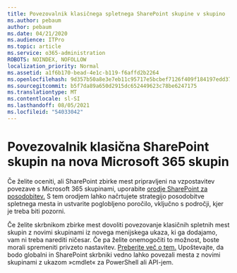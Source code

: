 ```yaml
---
title: Povezovalnik klasičnega spletnega SharePoint skupine v skupino
ms.author: pebaum
author: pebaum
ms.date: 04/21/2020
ms.audience: ITPro
ms.topic: article
ms.service: o365-administration
ROBOTS: NOINDEX, NOFOLLOW
localization_priority: Normal
ms.assetid: a1f6b170-bead-4e1c-b119-f6affd2b2264
ms.openlocfilehash: 9d357b50a8e3e7eb11c95717e5bcbef7126f409f184197edd3705c3039241bbe
ms.sourcegitcommit: b5f7da89a650d2915dc652449623c78be6247175
ms.translationtype: MT
ms.contentlocale: sl-SI
ms.lasthandoff: 08/05/2021
ms.locfileid: "54033042"
---
```

# <a name="connect-classic-sharepoint-team-sites-to-new-microsoft-365-groups"></a>Povezovalnik klasična SharePoint skupin na nova Microsoft 365 skupin

Če želite oceniti, ali SharePoint zbirke mest pripravljeni na vzpostavitev povezave s Microsoft 365 skupinami, uporabite [orodje SharePoint za posodobitev.](https://go.microsoft.com/fwlink/?linkid=873066) S tem orodjem lahko načrtujete strategijo posodobitve spletnega mesta in ustvarite poglobljeno poročilo, vključno s področji, kjer je treba biti pozorni.
  
Če želite skrbnikom zbirke mest dovoliti povezovanje klasičnih spletnih mest skupin z novimi skupinami iz novega menijskega ukaza, ki ga dodajamo, vam ni treba narediti ničesar. Če pa želite onemogočiti to možnost, boste morali spremeniti privzeto nastavitev. [Preberite več o tem.](https://go.microsoft.com/fwlink/?linkid=2004316) Upoštevajte, da bodo globalni in SharePoint skrbniki vedno lahko povezali mesta z novimi skupinami z ukazom »cmdlet« za PowerShell ali API-jem.
  

